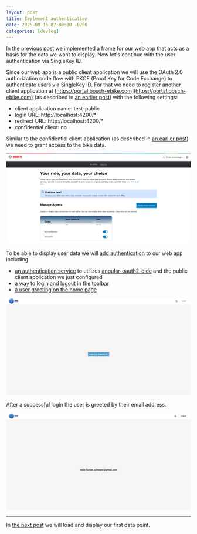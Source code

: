 ```yaml
---
layout: post
title: Implement authentication
date: 2025-09-16 07:00:00 -0200
categories: [devlog]
---
```


In [the previous post](https://open-ebike.github.io/devlog/2025/09/15/implement-a-web-app.html) we implemented a frame for our web app that acts as a basis for the data we want to display. 
Now let's continue with the user authentication via SingleKey ID.

Since our web app is a public client application we will use the OAuth 2.0 authorization code flow with PKCE (Proof Key for Code Exchange) to authenticate users via SingleKey ID.
For that we need to register another client application at [https://portal.bosch-ebike.com](https://portal.bosch-ebike.com) (as described in [an earlier post](https://open-ebike.github.io/devlog/2025/09/12/register-for-data-access.html)) with the following settings:

* client application name: test-public
* login URL: http://localhost:4200/*
* redirect URL: http://localhost:4200/*
* confidential client: no

Similar to the confidential client application (as described in [an earlier post](https://open-ebike.github.io/devlog/2025/09/13/grant-access-to-data.html)) we need to grant access to the bike data.

![your-rider-your-data-your-choice.png](/assets/2025-09-16/your-rider-your-data-your-choice.png)

To be able to display user data we will [add authentication](https://github.com/open-ebike/open-ebike-frontend/issues/2) to our web app including

* [an authentication service](https://github.com/open-ebike/open-ebike-frontend/commit/0cf3180345273f7b89ab4ed70497bf55008b89dc) to utilizes [angular-oauth2-oidc](https://www.npmjs.com/package/angular-oauth2-oidc) and the public client application we just configured
* [a way to login and logout](https://github.com/open-ebike/open-ebike-frontend/commit/c0dcf7fabcf0e5a86a1ad259ad62accfe7d6e731) in the toolbar
* [a user greeting on the home page](https://github.com/open-ebike/open-ebike-frontend/commit/442fea825fd7fa0d1dc1ee795bcc39150be7121d)

![web-app-login-button.png](/assets/2025-09-16/web-app-login-button.png)

After a successful login the user is greeted by their email address.

![web-app-user-greeting.png](/assets/2025-09-16/web-app-user-greeting.png)

---

In [the next post](https://open-ebike.github.io/devlog/2025/09/17/display-ebikes.html) we will load and display our first data point.